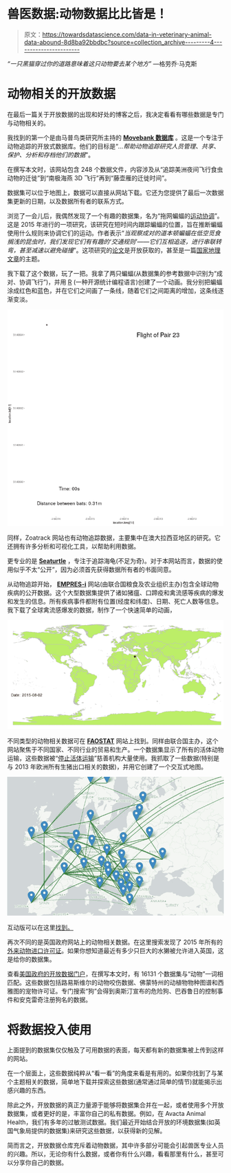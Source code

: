 # 兽医数据:动物数据比比皆是！

> 原文：<https://towardsdatascience.com/data-in-veterinary-animal-data-abound-8d8ba92bbdbc?source=collection_archive---------4----------------------->

*“一只黑猫穿过你的道路意味着这只动物要去某个地方”* —格劳乔·马克斯

# 动物相关的开放数据

在最后一篇关于开放数据的出现和好处的博客之后，我决定看看有哪些数据是专门与动物相关的。

我找到的第一个是由马普鸟类研究所主持的 [**Movebank 数据库**](https://www.movebank.org/) 。这是一个专注于动物追踪的开放式数据库。他们的目标是“*…帮助动物追踪研究人员管理、共享、保护、分析和存档他们的数据*”。

在撰写本文时，该网站包含 248 个数据文件，内容涉及从“追踪美洲夜间飞行食虫动物的迁徙”到“南极海燕 3D 飞行”再到“藤壶雁的迁徙时间”。

数据集可以位于地图上，数据可以直接从网站下载。它还为您提供了最后一次数据集更新的日期，以及数据所有者的联系方式。

浏览了一会儿后，我偶然发现了一个有趣的数据集，名为“拖网蝙蝠的[运动协调](http://dx.doi.org/10.5441/001/1.62h1f7k9)”。这是 2015 年进行的一项研究，该研究在短时间内跟踪蝙蝠的位置，旨在推断蝙蝠使用什么规则来协调它们的运动。作者表示“*当观察成对的道本顿蝙蝠在低空觅食搁浅的昆虫时，我们发现它们有有趣的‘交通规则’——它们互相追逐，进行串联转弯，甚至减速以避免碰撞*”。这项研究的[论文](http://journals.plos.org/ploscompbiol/article?id=10.1371/journal.pcbi.1004089)是开放获取的，甚至是一篇[国家地理文章](http://news.nationalgeographic.com/2015/03/150326-bats-animals-science-echolocation-traffic-navigation/)的主题。

我下载了这个数据，玩了一把。我拿了两只蝙蝠(从数据集的参考数据中识别为“成对、协调飞行”)，并用 [R](https://cran.r-project.org/) (一种开源统计编程语言)创建了一个动画。我分别把蝙蝠涂成红色和蓝色，并在它们之间画了一条线，随着它们之间距离的增加，这条线逐渐变淡。

![](img/d0fdd6b32b6843a51915a240d5c101cc.png)

同样，Zoatrack 网站也有动物追踪数据，主要集中在澳大拉西亚地区的研究。它还拥有许多分析和可视化工具，以帮助利用数据。

更专业的是 [**Seaturtle**](http://www.seaturtle.org/tracking/) ，专注于追踪海龟(不足为奇)。对于本网站而言，数据的使用似乎不太“公开”，因为必须首先获得数据所有者的书面同意。

从动物追踪开始， [**EMPRES-i**](http://empres-i.fao.org/eipws3g/) 网站(由联合国粮食及农业组织主办)包含全球动物疾病的公开数据。这个大型数据集提供了诸如猪瘟、口蹄疫和禽流感等疾病的爆发和发生的信息。所有疾病事件都附有位置(经度和纬度)、日期、死亡人数等信息。我下载了全球禽流感爆发的数据，制作了一个快速简单的动画，

![](img/6a4e45ca165ee2924f484165719c00a3.png)

不同类型的动物相关数据可在 [**FAOSTAT**](http://www.fao.org/faostat/en/#data) 网站上找到。同样由联合国主办，这个网站聚焦于不同国家、不同行业的贸易和生产。一个数据集显示了所有的活体动物运输，这些数据被“[停止活体运输](https://stoplivetransport.org/)”慈善机构大量使用。我抓取了一些数据(特别是与 2013 年欧洲所有生猪出口相关的数据)，并用它创建了一个交互式地图。

![](img/a9dea6a2ab6a997688df845a2ac59f46.png)

互动版可以在这里[找到。](https://robharrand.shinyapps.io/stoplivetransport_shiny/)

再次不同的是英国政府网站上的动物相关数据。在这里搜索发现了 2015 年所有的[外来动物进口许可证](https://data.gov.uk/dataset/exotic-animal-import-licences-2015/resource/c2117ca8-1dad-4b6f-a14e-b1b8d14f34a3)。如果你想知道最近有多少只巨大的水獭被允许进入英国，这是给你的数据集。

查看[美国政府的开放数据门户](https://www.data.gov/)，在撰写本文时，有 16131 个数据集与“动物”一词相匹配。这些数据包括路易斯维尔的动物咬伤数据、佛蒙特州的动植物物种图谱和西雅图的宠物许可证。专门搜索“狗”会得到奥斯汀宣布的危险狗、巴吞鲁日的控制事件和安克雷奇注册狗名的数据。

# 将数据投入使用

上面提到的数据集仅仅触及了可用数据的表面，每天都有新的数据集被上传到这样的网站。

在一个层面上，这些数据纯粹从“看一看”的角度来看是有用的。如果你找到了与某个主题相关的数据，简单地下载并探索这些数据(通常通过简单的情节)就能揭示出感兴趣的东西。

除此之外，开放数据的真正力量源于能够将数据集合并在一起，或者使用多个开放数据集，或者更好的是，丰富你自己的私有数据。例如，在 Avacta Animal Health，我们有多年的过敏测试数据。我们最近开始结合开放的环境数据集(如英国气象局提供的数据集)来研究这些数据，以获得新的见解。

简而言之，开放数据仓库充斥着动物数据，其中许多部分可能会引起兽医专业人员的兴趣。所以，无论你有什么数据，或者你有什么兴趣，看看那里有什么，甚至可以分享你自己的数据。